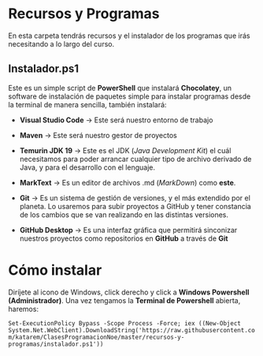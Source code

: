 # Recursos y Programas

En esta carpeta tendrás recursos y el instalador de los programas que irás necesitando a lo largo del curso.



## Instalador.ps1

Este es un simple script de **PowerShell** que instalará **Chocolatey**, un software de instalación de paquetes simple para instalar programas desde la terminal de manera sencilla, también instalará:

* **Visual Studio Code** -> Este será nuestro entorno de trabajo

* **Maven** -> Este será nuestro gestor de proyectos

* **Temurin JDK 19** -> Este es el JDK (_Java Development Kit_) el cuál necesitamos para poder arrancar cualquier tipo de archivo derivado de Java, y para el desarrollo con el lenguaje.

* **MarkText** -> Es un editor de archivos .md (_MarkDown_) como **este**.

* **Git** -> Es un sistema de gestión de versiones, y el más extendido por el planeta. Lo usaremos para subir proyectos a GitHub y tener constancia de los cambios que se van realizando en las distintas versiones.

* **GitHub Desktop** -> Es una interfaz gráfica que permitirá sinconizar nuestros proyectos como repositorios en **GitHub** a través de **Git**

# Cómo instalar
Diríjete al icono de Windows, click derecho y click a **Windows Powershell (Administrador)**. Una vez tengamos la **Terminal de Powershell** abierta, haremos:

`Set-ExecutionPolicy Bypass -Scope Process -Force; iex ((New-Object System.Net.WebClient).DownloadString('https://raw.githubusercontent.com/katarem/ClasesProgramacionNoe/master/recursos-y-programas/instalador.ps1'))`



